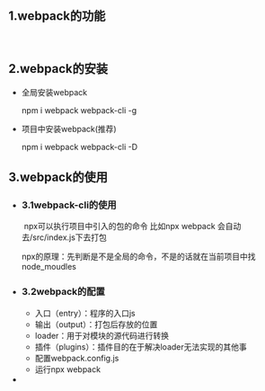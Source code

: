 ## 1.webpack的功能

​	

## 2.webpack的安装

* 全局安装webpack

  npm i webpack webpack-cli -g

* 项目中安装webpack(推荐)

  npm i webpack webpack-cli -D

## 3.webpack的使用

* ### 3.1webpack-cli的使用

  ​	npx可以执行项目中引入的包的命令 比如npx webpack 会自动去/src/index.js下去打包

  ​	npx的原理：先判断是不是全局的命令，不是的话就在当前项目中找node_moudles

* ### 3.2webpack的配置

  * 入口（entry）：程序的入口js
  * 输出（output）：打包后存放的位置
  * loader：用于对模块的源代码进行转换
  * 插件（plugins）：插件目的在于解决loader无法实现的其他事
  * 配置webpack.config.js
  * 运行npx webpack

* 